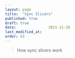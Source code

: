 ```yaml
---
layout: page
title:  "Sync Slicers"
published: true
draft: true
date:               2021-11-20
last_modified_at:   
order: 63
---
```

> How sync slicers work